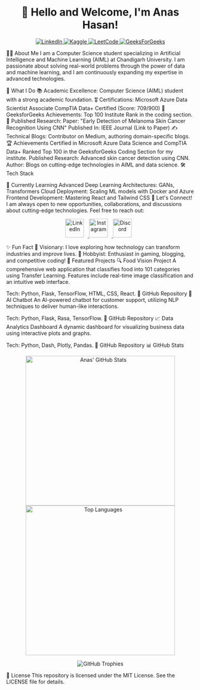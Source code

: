 <h1 align="center">👋 Hello and Welcome, I'm Anas Hasan!</h1>
<p align="center"> <a href="https://www.linkedin.com/in/anas-hasan-a5546524b/"> <img alt="LinkedIn" title="LinkedIn" src="https://img.shields.io/badge/LinkedIn-0A66C2.svg?style=for-the-badge&logo=LinkedIn&logoColor=white"/> </a> <a href="https://www.kaggle.com/anashasan"> <img alt="Kaggle" title="Kaggle" src="https://img.shields.io/badge/Kaggle-20BEFF.svg?style=for-the-badge&logo=Kaggle&logoColor=white"/> </a> <a href="https://leetcode.com/u/AnasHasan786/"> <img alt="LeetCode" title="LeetCode" src="https://img.shields.io/badge/LeetCode-FFA116.svg?style=for-the-badge&logo=LeetCode&logoColor=white"/> </a> <a href="https://www.geeksforgeeks.org/user/anashasan786/"> <img alt="GeeksForGeeks" title="GeeksForGeeks" src="https://img.shields.io/badge/GeeksforGeeks-2F8D46.svg?style=for-the-badge&logo=GeeksforGeeks&logoColor=white"/> </a> </p>
👨‍🎓 About Me
I am a Computer Science student specializing in Artificial Intelligence and Machine Learning (AIML) at Chandigarh University. I am passionate about solving real-world problems through the power of data and machine learning, and I am continuously expanding my expertise in advanced technologies.

🚀 What I Do
📚 Academic Excellence: Computer Science (AIML) student with a strong academic foundation.
🎖 Certifications:
Microsoft Azure Data Scientist Associate
CompTIA Data+ Certified (Score: 709/900)
🔖 GeeksforGeeks Achievements: Top 100 Institute Rank in the coding section.
📜 Published Research:
Paper: "Early Detection of Melanoma Skin Cancer Recognition Using CNN"
Published In: IEEE Journal (Link to Paper)
✍️ Technical Blogs: Contributor on Medium, authoring domain-specific blogs.
🏆 Achievements
Certified in Microsoft Azure Data Science and CompTIA Data+
Ranked Top 100 in the GeeksforGeeks Coding Section for my institute.
Published Research: Advanced skin cancer detection using CNN.
Author: Blogs on cutting-edge technologies in AIML and data science.
🛠 Tech Stack


🌱 Currently Learning
Advanced Deep Learning Architectures: GANs, Transformers
Cloud Deployment: Scaling ML models with Docker and Azure
Frontend Development: Mastering React and Tailwind CSS
📲 Let's Connect!
I am always open to new opportunities, collaborations, and discussions about cutting-edge technologies. Feel free to reach out:

<p align="center"> <a href="https://www.linkedin.com/in/anas-hasan-a5546524b/"> <img src="https://github.com/AnasHasan786/AnasHasan786/assets/124896245/d7cfd8dc-66ce-4a44-b44f-6deea4aef35e" alt="LinkedIn" style="width: 50px; height: 50px; margin-right: 10px;"/> </a> <a href="https://www.instagram.com/anas_hasan72/"> <img src="https://github.com/AnasHasan786/AnasHasan786/assets/124896245/373e7c84-1273-4fed-ac46-688f13ac8863" alt="Instagram" style="width: 50px; height: 50px; margin-right: 10px;"/> </a> <a href="https://discordapp.com/users/775232246490988546"> <img src="https://github.com/AnasHasan786/AnasHasan786/assets/124896245/9902af9e-b964-46d3-be07-5544058c074a" alt="Discord" style="width: 50px; height: 50px; margin-right: 10px;"/> </a> </p>
✨ Fun Fact
🌌 Visionary: I love exploring how technology can transform industries and improve lives.
🎯 Hobbyist: Enthusiast in gaming, blogging, and competitive coding!
📂 Featured Projects
🔍 Food Vision Project
A comprehensive web application that classifies food into 101 categories using Transfer Learning. Features include real-time image classification and an intuitive web interface.

Tech: Python, Flask, TensorFlow, HTML, CSS, React.
🔗 GitHub Repository
🤖 AI Chatbot
An AI-powered chatbot for customer support, utilizing NLP techniques to deliver human-like interactions.

Tech: Python, Flask, Rasa, TensorFlow.
🔗 GitHub Repository
📈 Data Analytics Dashboard
A dynamic dashboard for visualizing business data using interactive plots and graphs.

Tech: Python, Dash, Plotly, Pandas.
🔗 GitHub Repository
📊 GitHub Stats
<p align="center"> <img src="https://github-readme-stats.vercel.app/api?username=AnasHasan786&show_icons=true&theme=radical" alt="Anas' GitHub Stats" width="400px"> <img src="https://github-readme-stats.vercel.app/api/top-langs/?username=AnasHasan786&layout=compact&theme=radical" alt="Top Languages" width="400px"> </p> <p align="center"> <img src="https://github-profile-trophy.vercel.app/?username=AnasHasan786&theme=radical" alt="GitHub Trophies"> </p>
📜 License
This repository is licensed under the MIT License. See the LICENSE file for details.

